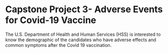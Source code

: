 # Capstone Project 3- Adverse Events for Covid-19 Vaccine
The U.S. Department of Health and Human Services (HSS) is interested to know the demographic of the candidates who have adverse effects and common symptoms after the Covid 19 vaccination.
